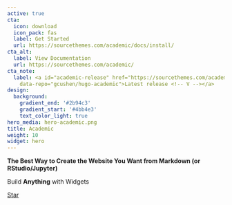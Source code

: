 ```yaml
---
active: true
cta:
  icon: download
  icon_pack: fas
  label: Get Started
  url: https://sourcethemes.com/academic/docs/install/
cta_alt:
  label: View Documentation
  url: https://sourcethemes.com/academic/
cta_note:
  label: <a id="academic-release" href="https://sourcethemes.com/academic/updates"
    data-repo="gcushen/hugo-academic">Latest release <!-- V --></a>
design:
  background:
    gradient_end: '#2b94c3'
    gradient_start: '#4bb4e3'
    text_color_light: true
hero_media: hero-academic.png
title: Academic
weight: 10
widget: hero
---
```


**The Best Way to Create the Website You Want from Markdown (or RStudio/Jupyter)**

Build **Anything** with Widgets

<span style="text-shadow: none;"><a class="github-button" href="https://github.com/gcushen/hugo-academic" data-icon="octicon-star" data-size="large" data-show-count="true" aria-label="Star this on GitHub">Star</a><script async defer src="https://buttons.github.io/buttons.js"></script></span>
